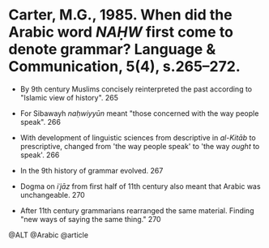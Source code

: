 # Carter, M.G., 1985. When did the Arabic word *NAḤW* first come to denote grammar? Language & Communication, 5(4), s.265–272.

- By 9th century Muslims concisely reinterpreted the past according to "Islamic view of history". 265

- For Sibawayh *naḥwiyyūn* meant "those concerned with the way people speak". 266

- With development of linguistic sciences from descriptive in *al-Kitāb* to prescriptive, changed from 'the way people speak' to 'the way *ought* to speak'. 266

- In the 9th history of grammar evolved. 267

- Dogma on *iʿjāz* from first half of 11th century also meant that Arabic was unchangeable. 270

- After 11th century grammarians rearranged the same material. Finding "new ways of saying the same thing." 270

@ALT
@Arabic
@article
